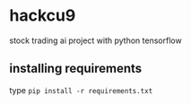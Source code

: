 # hackcu9
stock trading ai project with python tensorflow

## installing requirements
type `pip install -r requirements.txt`